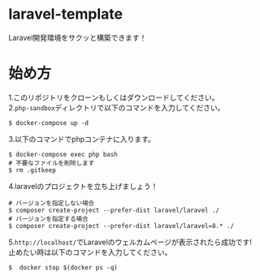 # laravel-template  
Laravel開発環境をサクッと構築できます！  
# 始め方  
1.このリポジトリをクローンもしくはダウンロードしてください。  
2.`php-sandbox`ディレクトリで以下のコマンドを入力してください。  
  ```
$ docker-compose up -d
  ```
  
3.以下のコマンドでphpコンテナに入ります。  
```
$ docker-compose exec php bash
# 不要なファイルを削除します
$ rm .gitkeep
```

4.laravelのプロジェクトを立ち上げましょう！  
```
# バージョンを指定しない場合
$ composer create-project --prefer-dist laravel/laravel ./
# バージョンを指定する場合
$ composer create-project --prefer-dist laravel/laravel=8.* ./
```


5.`http://localhost/`でLaravelのウェルカムページが表示されたら成功です!  
止めたい時は以下のコマンドを入力してください。  
```
$  docker stop $(docker ps -q) 
```

